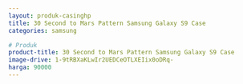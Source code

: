 ```yaml
---
layout: produk-casinghp
title: 30 Second to Mars Pattern Samsung Galaxy S9 Case
categories: samsung

# Produk
product-title: 30 Second to Mars Pattern Samsung Galaxy S9 Case
image-drive: 1-9tRBXaKLwIr2UEDCeOTLXEIix0oDRq-
harga: 90000
---
```

